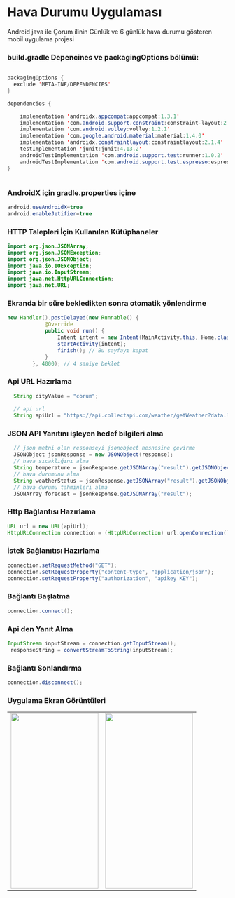 # Hava Durumu Uygulaması
Android java ile Çorum ilinin Günlük ve 6 günlük hava durumu gösteren mobil uygulama projesi

<h3>build.gradle Depencines ve packagingOptions bölümü:</h3>

```java

packagingOptions {
  exclude 'META-INF/DEPENDENCIES'
}

dependencies {

    implementation 'androidx.appcompat:appcompat:1.3.1'
    implementation 'com.android.support.constraint:constraint-layout:2.0.4'
    implementation 'com.android.volley:volley:1.2.1'
    implementation 'com.google.android.material:material:1.4.0'
    implementation 'androidx.constraintlayout:constraintlayout:2.1.4'
    testImplementation 'junit:junit:4.13.2'
    androidTestImplementation 'com.android.support.test:runner:1.0.2'
    androidTestImplementation 'com.android.support.test.espresso:espresso-core:3.0.2'
}



```

<h3>AndroidX için gradle.properties içine</h3>

```java
android.useAndroidX=true
android.enableJetifier=true
```
<h3>HTTP Talepleri İçin Kullanılan Kütüphaneler</h3>

```java
import org.json.JSONArray;
import org.json.JSONException;
import org.json.JSONObject;
import java.io.IOException;
import java.io.InputStream;
import java.net.HttpURLConnection;
import java.net.URL;
```

<h3>Ekranda bir süre bekledikten sonra otomatik yönlendirme</h3>

```java
new Handler().postDelayed(new Runnable() {
            @Override
            public void run() {
                Intent intent = new Intent(MainActivity.this, Home.class);
                startActivity(intent);
                finish(); // Bu sayfayı kapat
            }
        }, 4000); // 4 saniye beklet
```

<h3>Api URL Hazırlama</h3>

```java
  String cityValue = "corum";
  
  // api url
  String apiUrl = "https://api.collectapi.com/weather/getWeather?data.lang=tr&data.city="+cityValue;
```

<h3>JSON API Yanıtını işleyen hedef bilgileri alma</h3>

```java
  // json metni olan responseyi jsonobject nesnesine çevirme
  JSONObject jsonResponse = new JSONObject(response);
  // hava sıcaklığını alma
  String temperature = jsonResponse.getJSONArray("result").getJSONObject(0).getString("degree");
  // hava durumunu alma
  String weatherStatus = jsonResponse.getJSONArray("result").getJSONObject(0).getString("status");
  // hava durumu tahminleri alma
  JSONArray forecast = jsonResponse.getJSONArray("result");

```


<h3>Http Bağlantısı Hazırlama</h3>

```java
URL url = new URL(apiUrl);
HttpURLConnection connection = (HttpURLConnection) url.openConnection();

```


<h3>İstek Bağlanıtısı Hazırlama</h3>

```java
connection.setRequestMethod("GET");
connection.setRequestProperty("content-type", "application/json");
connection.setRequestProperty("authorization", "apikey KEY");

```



<h3>Bağlantı Başlatma</h3>

```java
connection.connect();

```

<h3>Api den Yanıt Alma</h3>

```java
InputStream inputStream = connection.getInputStream();
 responseString = convertStreamToString(inputStream);

```

<h3>Bağlantı Sonlandırma</h3>

```java
connection.disconnect();

```


<h3>Uygulama Ekran Görüntüleri</h3>
<table>
  <tr>
     <td>
      <img src="https://github.com/NuhcanATAR/androidjavaweatherapp/assets/77950761/522d6bd3-3424-4451-a435-f71287eb50a4" width="200" height="400"/>
    </td>
    <td>
      <img src="https://github.com/NuhcanATAR/androidjavaweatherapp/assets/77950761/b86961ec-5253-4bd4-aee8-01ea82315111" width="200" height="400"/>
    </td>
    
  </tr>
</table>

